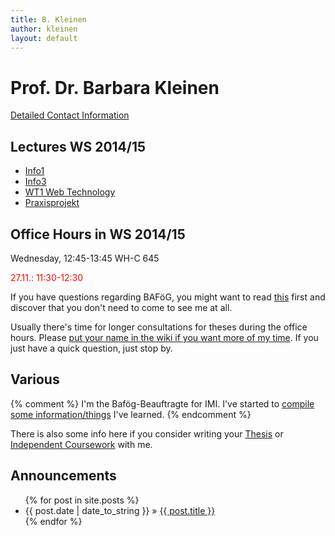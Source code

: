 ```yaml
---
title: B. Kleinen
author: kleinen
layout: default
---
```


# Prof. Dr. Barbara Kleinen

[Detailed Contact Information](about/me.html)

## Lectures WS 2014/15

- [Info1](info1/index.html)
- [Info3](info3/index.html)
- [WT1 Web Technology](webapplications/index.html)
- [Praxisprojekt](ss2014/projekt)


## Office Hours in WS 2014/15

Wednesday, 12:45-13:45  WH-C 645  

<bold><font color = "red">27.11.: 11:30-12:30</font></bold>

If you have questions regarding BAF&ouml;G, you might want to read [this](bafoeg/index.html) first and discover that you don't need to come to see me at all.

Usually there's time for longer consultations for theses during the office hours. Please [put your name in the wiki if you want more of my time](https://github.com/bkleinen/bkleinen.github.io/wiki). If you just have a quick question, just stop by.

## Various

{% comment %}
I'm the Bafög-Beauftragte for IMI. I've started to <a href = "bafoeg/index.html">compile some information/things</a> I've learned.
{% endcomment %}

There is also some info here if you consider writing your [Thesis](thesis/index.html) or [Independent Coursework](thesis/independent_coursework.html) with me.


## Announcements

<ul class="posts">
  {% for post in site.posts %}
    <li><span>{{ post.date | date_to_string }}</span> &raquo; <a href="{{ post.url }}">{{ post.title }}</a></li>
  {% endfor %}
</ul>




